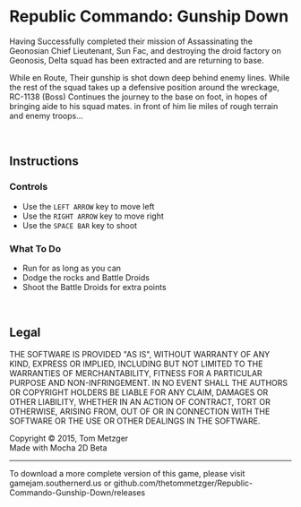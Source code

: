 # Republic Commando: Gunship Down
Having Successfully completed their mission of Assassinating the Geonosian Chief Lieutenant, Sun Fac, and destroying the droid factory on Geonosis, Delta squad has been extracted and are returning to base.

While en Route, Their gunship is shot down deep behind enemy lines. While the rest of the squad takes up a defensive position around the wreckage, RC-1138 (Boss) Continues the journey to the base on foot, in hopes of bringing aide to his squad mates. in front of him lie miles of rough terrain and enemy troops…

<br>

## Instructions
### Controls
* Use the `LEFT ARROW` key to move left
* Use the `RIGHT ARROW` key to move right
* Use the `SPACE BAR` key to shoot

### What To Do
* Run for as long as you can
* Dodge the rocks and Battle Droids
* Shoot the Battle Droids for extra points

<br>

## Legal
THE SOFTWARE IS PROVIDED "AS IS", WITHOUT WARRANTY OF ANY KIND, EXPRESS OR
IMPLIED, INCLUDING BUT NOT LIMITED TO THE WARRANTIES OF MERCHANTABILITY,
FITNESS FOR A PARTICULAR PURPOSE AND NON-INFRINGEMENT.  IN NO EVENT SHALL THE
AUTHORS OR COPYRIGHT HOLDERS BE LIABLE FOR ANY CLAIM, DAMAGES OR OTHER
LIABILITY, WHETHER IN AN ACTION OF CONTRACT, TORT OR OTHERWISE, ARISING FROM,
OUT OF OR IN CONNECTION WITH THE SOFTWARE OR THE USE OR OTHER DEALINGS IN
THE SOFTWARE.

Copyright © 2015, Tom Metzger
<br>
Made with Mocha 2D Beta

<hr>
To download a more complete version of this game, please visit gamejam.southernerd.us or github.com/thetommetzger/Republic-Commando-Gunship-Down/releases

